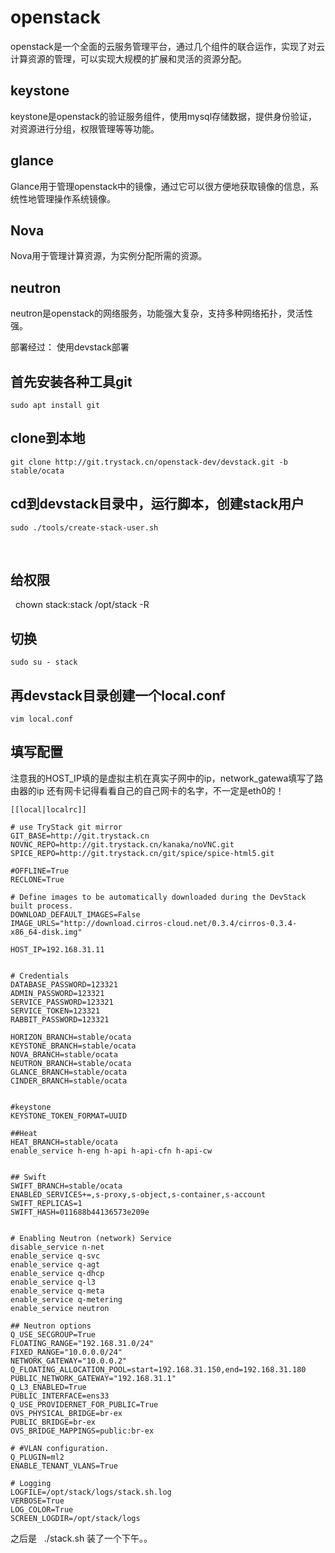 # openstack
openstack是一个全面的云服务管理平台，通过几个组件的联合运作，实现了对云计算资源的管理，可以实现大规模的扩展和灵活的资源分配。  

## keystone
 keystone是openstack的验证服务组件，使用mysql存储数据，提供身份验证，对资源进行分组，权限管理等等功能。
 
## glance
  Glance用于管理openstack中的镜像，通过它可以很方便地获取镜像的信息，系统性地管理操作系统镜像。
  
## Nova
  Nova用于管理计算资源，为实例分配所需的资源。
  
## neutron
neutron是openstack的网络服务，功能强大复杂，支持多种网络拓扑，灵活性强。



部署经过：
使用devstack部署

## 首先安装各种工具git
    sudo apt install git
 
 
## clone到本地
    git clone http://git.trystack.cn/openstack-dev/devstack.git -b stable/ocata


## cd到devstack目录中，运行脚本，创建stack用户
    sudo ./tools/create-stack-user.sh
   
## 给权限
    chown stack:stack /opt/stack -R
    
## 切换
    sudo su - stack
    
## 再devstack目录创建一个local.conf
    vim local.conf

## 填写配置
注意我的HOST_IP填的是虚拟主机在真实子网中的ip，network_gatewa填写了路由器的ip
还有网卡记得看看自己的自己网卡的名字，不一定是eth0的！
```
[[local|localrc]]

# use TryStack git mirror
GIT_BASE=http://git.trystack.cn
NOVNC_REPO=http://git.trystack.cn/kanaka/noVNC.git
SPICE_REPO=http://git.trystack.cn/git/spice/spice-html5.git

#OFFLINE=True
RECLONE=True

# Define images to be automatically downloaded during the DevStack built process.
DOWNLOAD_DEFAULT_IMAGES=False
IMAGE_URLS="http://download.cirros-cloud.net/0.3.4/cirros-0.3.4-x86_64-disk.img"

HOST_IP=192.168.31.11


# Credentials
DATABASE_PASSWORD=123321
ADMIN_PASSWORD=123321
SERVICE_PASSWORD=123321
SERVICE_TOKEN=123321
RABBIT_PASSWORD=123321

HORIZON_BRANCH=stable/ocata
KEYSTONE_BRANCH=stable/ocata
NOVA_BRANCH=stable/ocata
NEUTRON_BRANCH=stable/ocata
GLANCE_BRANCH=stable/ocata
CINDER_BRANCH=stable/ocata


#keystone
KEYSTONE_TOKEN_FORMAT=UUID

##Heat
HEAT_BRANCH=stable/ocata
enable_service h-eng h-api h-api-cfn h-api-cw


## Swift
SWIFT_BRANCH=stable/ocata
ENABLED_SERVICES+=,s-proxy,s-object,s-container,s-account
SWIFT_REPLICAS=1
SWIFT_HASH=011688b44136573e209e


# Enabling Neutron (network) Service
disable_service n-net
enable_service q-svc
enable_service q-agt
enable_service q-dhcp
enable_service q-l3
enable_service q-meta
enable_service q-metering
enable_service neutron

## Neutron options
Q_USE_SECGROUP=True
FLOATING_RANGE="192.168.31.0/24"
FIXED_RANGE="10.0.0.0/24"
NETWORK_GATEWAY="10.0.0.2"
Q_FLOATING_ALLOCATION_POOL=start=192.168.31.150,end=192.168.31.180
PUBLIC_NETWORK_GATEWAY="192.168.31.1"
Q_L3_ENABLED=True
PUBLIC_INTERFACE=ens33
Q_USE_PROVIDERNET_FOR_PUBLIC=True
OVS_PHYSICAL_BRIDGE=br-ex
PUBLIC_BRIDGE=br-ex
OVS_BRIDGE_MAPPINGS=public:br-ex

# #VLAN configuration.
Q_PLUGIN=ml2
ENABLE_TENANT_VLANS=True

# Logging
LOGFILE=/opt/stack/logs/stack.sh.log
VERBOSE=True
LOG_COLOR=True
SCREEN_LOGDIR=/opt/stack/logs

```
之后是
    ./stack.sh
装了一个下午。。
